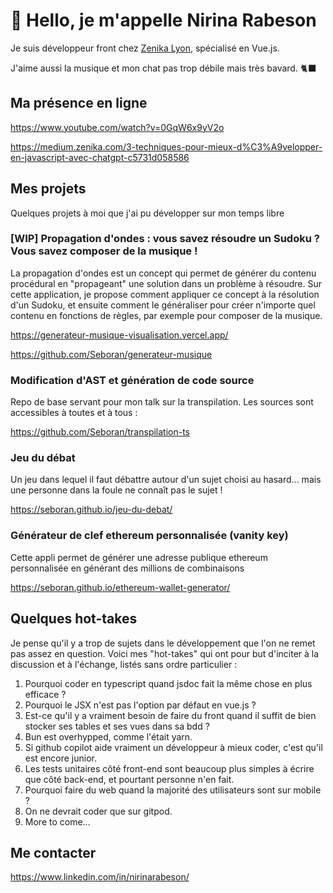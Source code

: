 # 👋 Hello, je m'appelle Nirina Rabeson

Je suis développeur front chez [Zenika Lyon](https://github.com/Zenika), spécialisé en Vue.js.

J'aime aussi la musique et mon chat pas trop débile mais très bavard. 🐈‍⬛

## Ma présence en ligne

https://www.youtube.com/watch?v=0GqW6x9yV2o

https://medium.zenika.com/3-techniques-pour-mieux-d%C3%A9velopper-en-javascript-avec-chatgpt-c5731d058586

## Mes projets

Quelques projets à moi que j'ai pu développer sur mon temps libre

### [WIP] Propagation d'ondes : vous savez résoudre un Sudoku ? Vous savez composer de la musique !

La propagation d'ondes est un concept qui permet de générer du contenu procédural en "propageant" une solution dans un problème à résoudre. Sur cette application, je propose comment appliquer ce concept à la résolution d'un Sudoku, et ensuite comment le généraliser pour créer n'importe quel contenu en fonctions de règles, par exemple pour composer de la musique.

https://generateur-musique-visualisation.vercel.app/

https://github.com/Seboran/generateur-musique

### Modification d'AST et génération de code source

Repo de base servant pour mon talk sur la transpilation. Les sources sont accessibles à toutes et à tous :

https://github.com/Seboran/transpilation-ts

### Jeu du débat

Un jeu dans lequel il faut débattre autour d'un sujet choisi au hasard... mais une personne dans la foule ne connaît pas le sujet !

https://seboran.github.io/jeu-du-debat/

### Générateur de clef ethereum personnalisée (vanity key)

Cette appli permet de générer une adresse publique ethereum personnalisée en générant des millions de combinaisons

https://seboran.github.io/ethereum-wallet-generator/

## Quelques hot-takes

Je pense qu'il y a trop de sujets dans le développement que l'on ne remet pas assez en question. Voici mes "hot-takes" qui ont pour but d'inciter à la discussion et à l'échange, listés sans ordre particulier :

1. Pourquoi coder en typescript quand jsdoc fait la même chose en plus efficace ?
2. Pourquoi le JSX n'est pas l'option par défaut en vue.js ?
3. Est-ce qu'il y a vraiment besoin de faire du front quand il suffit de bien stocker ses tables et ses vues dans sa bdd ?
4. Bun est overhypped, comme l'était yarn.
5. Si github copilot aide vraiment un développeur à mieux coder, c'est qu'il est encore junior.
6. Les tests unitaires côté front-end sont beaucoup plus simples à écrire que côté back-end, et pourtant personne n'en fait.
7. Pourquoi faire du web quand la majorité des utilisateurs sont sur mobile ?
8. On ne devrait coder que sur gitpod.
9. More to come...

## Me contacter

<https://www.linkedin.com/in/nirinarabeson/>

<!---
Seboran/Seboran is a ✨ special ✨ repository because its `README.md` (this file) appears on your GitHub profile.
You can click the Preview link to take a look at your changes.
--->

